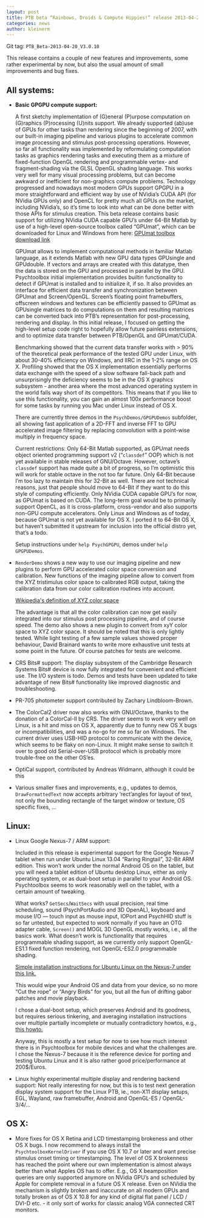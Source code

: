 ```yaml
---
layout: post
title: PTB beta “Rainbows, Droids & Compute Hippies!” release 2013-04-20
categories: news
author: kleinerm
---
```


Git tag: `PTB_Beta-2013-04-20_V3.0.10`

This release contains a couple of new features and improvements, some rather experimental by now, but also the usual amount of small improvements and bug fixes.

All systems:
------------

-   **Basic GPGPU compute support:**

    A first sketchy implementation of (G)eneral (P)urpose computation on
    (G)raphics (P)rocessing (U)nits support. We already supported (ab)use of
    GPUs for other tasks than rendering since the beginning of 2007, with our
    built-in imaging pipeline and various plugins to accelerate common image
    processing and stimulus post-processing operations. However, so far all
    functionality was implemented by reformulating computation tasks as
    graphics rendering tasks and executing them as a mixture of fixed-function
    OpenGL rendering and programmable vertex- and fragment-shading via the GLSL
    OpenGL shading language. This works very well for many visual processing
    problems, but can become awkward or inefficient for non-graphics compute
    problems. Technology progressed and nowadays most modern GPUs support GPGPU
    in a more straightforward and efficient way by use of NVidia’s CUDA API
    (for NVidia GPUs only) and OpenCL for pretty much all GPUs on the market,
    including NVidia’s, so it’s time to look into what can be done better with
    those APIs for stimulus creation. This beta release contains basic support
    for utilizing NVidia CUDA capable GPU’s under 64-Bit Matlab by use of a
    high-level open-source toolbox called “GPUmat”, which can be downloaded for
    Linux and Windows from here: [GPUmat toolbox download link](http://sourceforge.net/projects/gpumat)

    GPUmat allows to implement computational methods in familiar Matlab language,
    as it extends Matlab with new GPU data types GPUsingle and GPUdouble. If
    vectors and arrays are created with this datatype, then the data is stored on
    the GPU and processed in parallel by the GPU. Psychtoolbox initial
    implementation provides builtin functionality to detect if GPUmat is installed
    and to initialize it, if so. It also provides an interface for efficient data
    transfer and synchronization between GPUmat and Screen/OpenGL. Screen’s
    floating point framebuffers, offscreen windows and textures can be efficiently
    passed to GPUmat as GPUsingle matrices to do computations on them and resulting
    matrices can be converted back into PTB’s representation for post-processing,
    rendering and display. In this initial release, I focused on getting the
    high-level setup code right to hopefully allow future painless extensions, and
    to optimize data transfer between PTB/OpenGL and GPUmat/CUDA.

    Benchmarking showed that the current data transfer works with \> 90% of the
    theoretical peak performance of the tested GPU under Linux, with about 30-40%
    efficiency on Windows, and IIRC in the 1-2% range on OS X. Profiling showed that
    the OS X implementation essentially performs data exchange with the speed of a
    slow software fall-back path and unsurprisingly the deficiency seems to be in
    the OS X graphics subsystem - another area where the most advanced operating
    system in the world falls way short of its competitors. This means that if you
    like to use this functionality, you can gain an almost 100x performance boost
    for some tasks by running you Mac under Linux instead of OS X.

    There are currently three demos in the `PsychDemos/GPGPUDemos` subfolder, all
    showing fast application of a 2D-FFT and inverse FFT to GPU accelerated image
    filtering by replacing convolution with a point-wise multiply in frequency
    space.

    Current restrictions: Only 64-Bit Matlab supported, as GPUmat needs object
    oriented programming support v2 (“`classdef`” OOP) which is not yet available in
    stable releases of GNU/Octave. However, octave’s `classdef` support has made
    quite a bit of progress, so I’m optimistic this will work for stable octave in
    the not too far future. Only 64-Bit because I’m too lazy to maintain this for
    32-Bit as well. There are not technical reasons, just that people should move
    to 64-Bit if they want to do this style of computing efficiently. Only NVidia
    CUDA capable GPU’s for now, as GPUmat is based on CUDA. The long-term goal
    would be to primarily support OpenCL, as it is cross-platform, cross-vendor and
    also supports non-GPU compute accelerators. Only Linux and Windows as of today,
    because GPUmat is not yet available for OS X. I ported it to 64-Bit OS X, but
    haven’t submitted it upstream for inclusion into the official distro yet,
    that’s a todo.

    Setup instructions under `help PsychGPGPU`, demos under `help GPGPUDemos`.

-   `RenderDemo` shows a new way to use our imaging pipeline and new plugins to
    perform GPU accelerated color space conversion and calibration. New
    functions of the imaging pipeline allow to convert from the XYZ tristimulus
    color space to calibrated RGB output, taking the calibration data from our
    color calibration routines into account.

    [Wikipedia's definition of XYZ color space](http://en.wikipedia.org/wiki/CIE_1931_color_space)

    The advantage is that all the color calibration can now get easily integrated
    into our stimulus post processing pipeline, and of course speed. The demo also
    shows a new plugin to convert from xyY color space to XYZ color space. It should
    be noted that this is only lightly tested. While light testing of a few sample
    values showed proper behaviour, David Brainard wants to write more exhaustive
    unit tests at some point in the future. Of course patches for tests are
    welcome.

-   CRS Bits\# support: The display subsystem of the Cambridge Research Systems
    Bits\# device is now fully integrated for convenient and efficient use. The
    I/O system is todo. Demos and tests have been updated to take advantage of
    new Bits\# functionality like improved diagnostic and troubleshooting.

-   PR-705 photometer support contributed by Zachary Lindbloom-Brown.

-   The ColorCal2 driver now also works with GNU/Octave, thanks to the donation
    of a ColorCal-II by CRS. The driver seems to work very well on Linux, is a
    hit and miss on OS X, apparently due to funny new OS X bugs or
    incompatibilities, and was a no-go for me so far on Windows. The current
    driver uses USB-HID protocol to communicate with the device, which seems to
    be flaky on non-Linux. It might make sense to switch it over to good old
    Serial-over-USB protocol which is probably more trouble-free on the other
    OS’es.

-   OptiCal support, contributed by Andreas Widmann, although it could be this

-   Various smaller fixes and improvements, e.g., updates to demos,
    `DrawFormattedText` now accepts arbitrary ’rect’angles for layout of text,
    not only the bounding rectangle of the target window or texture, OS
    specific fixes, …

Linux:
------

-   Linux Google Nexus-7 / ARM support:

    Included in this release is experimental support for the Google Nexus-7 tablet
    when run under Ubuntu Linux 13.04 “Raring Ringtail”, 32-Bit ARM edition. This
    won’t work under the normal Android OS on the tablet, but you will need a
    tablet edition of Ubuntu desktop Linux, either as only operating system, or as
    dual-boot setup in parallel to your Android OS. Psychtoolbox seems to work
    reasonably well on the tablet, with a certain amount of tweaking.

    What works? `GetSecs`/`WaitSecs` with usual precision, real time scheduling, sound
    (PsychPortAudio and 3D OpenAL), keyboard and mouse I/O — touch input as mouse
    input, IOPort and PsychHID stuff is so far untested, but expected to work
    normally if you have an OTG adapter cable, `Screen()` and MOGL 3D OpenGL mostly
    works, i.e., all the basics work. What doesn’t work is functionality that
    requires programmable shading support, as we currently only support
    OpenGL-ES1.1 fixed function rendering, not OpenGL-ES2.0 programmable shading.

    [Simple installation instructions for Ubuntu Linux on the Nexus-7 under this link.](https://wiki.ubuntu.com/Nexus7)

    This would wipe your Android OS and data from your device, so no more “Cut the
    rope” or “Angry Birds” for you, but all the fun of drifting gabor patches and
    movie playback.

    I chose a dual-boot setup, which preserves Android and its goodness, but
    requires serious tinkering, and averaging installation instructions over
    multiple partially incomplete or mutually contradictory howtos, e.g.,
    [this howto.](http://forum.xda-developers.com/showthread.php?t=2011403)

    Anyway, this is mostly a test setup for now to see how much interest there is
    in Psychtoolbox for mobile devices and what the challenges are. I chose the
    Nexus-7 because it is the reference device for porting and testing Ubuntu Linux
    and it is also rather good price/performance at 200\$/Euros.

-   Linux highly experimental multiple display and rendering backend support:
    Not really interesting for now, but this is to test next generation display
    system support for the Linux PTB, ie., non-X11 display setups, EGL,
    Wayland, raw framebuffer, Android and OpenGL-ES / OpenGL-3/4/…

OS X:
-----

-   More fixes for OS X Retina and LCD timestamping brokeness and other OS X
    bugs. I now recommend to always install the `PsychtoolboxKernelDriver` if you
    use OS X 10.7 or later and want precise stimulus onset timing or
    timestamping. The level of OS X brokenness has reached the point where our
    own implementation is almost always better than what Apples OS has to
    offer. E.g., OS X beamposition queries are only supported anymore on NVidia
    GPU’s and scheduled by Apple for complete removal in a future OS X release.
    Even on NVidia the mechanism is slightly broken and inaccurate on all
    modern GPUs and totally broken as of OS X 10.8 for any kind of digital flat
    panel / LCD / DVI-D etc. - it only sort of works for classic analog VGA
    connected CRT monitors.

